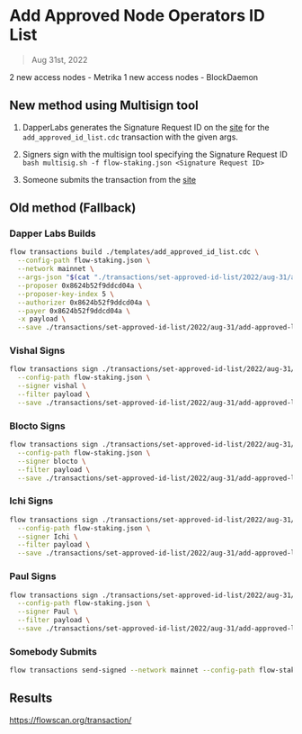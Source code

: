 # Add Approved Node Operators ID List

> Aug 31st, 2022

2 new access nodes - Metrika
1 new access nodes - BlockDaemon

## New method using Multisign tool

1. DapperLabs generates the Signature Request ID on the [site](https://flow-multisig-git-service-account-onflow.vercel.app/mainnet?type=serviceAccount&name=add_approved_id_list.cdc&param=%5B%20%20%20%20%20%7B%20%20%20%20%20%20%20%20%20%22type%22:%20%22Array%22,%20%20%20%20%20%20%20%20%20%22value%22:%20%5B%20%20%20%20%20%20%20%20%20%20%20%20%20%7B%20%20%20%20%20%20%20%20%20%20%20%20%20%20%20%20%20%22type%22:%20%22String%22,%20%20%20%20%20%20%20%20%20%20%20%20%20%20%20%20%20%22value%22:%20%2266f9acfe474e431dcf50d698c7eacf9f27beb5e6d20c51633f6dd6a3061327dc%22%20%20%20%20%20%20%20%20%20%20%20%20%20%7D,%20%20%20%20%20%20%20%20%20%20%20%20%20%7B%20%20%20%20%20%20%20%20%20%20%20%20%20%20%20%20%20%22type%22:%20%22String%22,%20%20%20%20%20%20%20%20%20%20%20%20%20%20%20%20%20%22value%22:%20%226b9038227f6774f632f7481a2d4d82d6da5efc5fbceb1756fbfc590112231a5b%22%20%20%20%20%20%20%20%20%20%20%20%20%20%7D,%20%20%20%20%20%20%20%20%20%20%20%20%20%7B%20%20%20%20%20%20%20%20%20%20%20%20%20%20%20%20%20%22type%22:%20%22String%22,%20%20%20%20%20%20%20%20%20%20%20%20%20%20%20%20%20%22value%22:%20%229c3592a43061962074c3c484a917bafab6f0e847a952682195e13f4366d01e02%22%20%20%20%20%20%20%20%20%20%20%20%20%20%7D%20%20%20%20%20%20%20%20%20%5D%20%20%20%20%20%7D%20%5D&acct=0x8624b52f9ddcd04a&limit=9999) for the `add_approved_id_list.cdc` transaction with the given args.

2. Signers sign with the multisign tool specifying the Signature Request ID
   `bash multisig.sh -f flow-staking.json <Signature Request ID>`

3. Someone submits the transaction from the [site](https://flow-multisig-git-service-account-onflow.vercel.app/mainnet)

## Old method (Fallback)

### Dapper Labs Builds

```sh
flow transactions build ./templates/add_approved_id_list.cdc \
  --config-path flow-staking.json \
  --network mainnet \
  --args-json "$(cat "./transactions/set-approved-id-list/2022/aug-31/arguments.json")" \
  --proposer 0x8624b52f9ddcd04a \
  --proposer-key-index 5 \
  --authorizer 0x8624b52f9ddcd04a \
  --payer 0x8624b52f9ddcd04a \
  -x payload \
  --save ./transactions/set-approved-id-list/2022/aug-31/add-approved-list-aug-31-unsigned.rlp
```

### Vishal Signs

```sh
flow transactions sign ./transactions/set-approved-id-list/2022/aug-31/add-approved-list-aug-31-unsigned.rlp \
  --config-path flow-staking.json \
  --signer vishal \
  --filter payload \
  --save ./transactions/set-approved-id-list/2022/aug-31/add-approved-list-aug-31-sig-1.rlp
```

### Blocto Signs

```sh
flow transactions sign ./transactions/set-approved-id-list/2022/aug-31/add-approved-list-aug-31-sig-1.rlp \
  --config-path flow-staking.json \
  --signer blocto \
  --filter payload \
  --save ./transactions/set-approved-id-list/2022/aug-31/add-approved-list-aug-31-sig-2.rlp
```

### Ichi Signs

```sh
flow transactions sign ./transactions/set-approved-id-list/2022/aug-31/add-approved-list-aug-31-sig-2.rlp \
  --config-path flow-staking.json \
  --signer Ichi \
  --filter payload \
  --save ./transactions/set-approved-id-list/2022/aug-31/add-approved-list-aug-31-sig-3.rlp
```

### Paul Signs

```sh
flow transactions sign ./transactions/set-approved-id-list/2022/aug-31/add-approved-list-aug-31-sig-3.rlp \
  --config-path flow-staking.json \
  --signer Paul \
  --filter payload \
  --save ./transactions/set-approved-id-list/2022/aug-31/add-approved-list-aug-31-sig-complete.rlp
```

### Somebody Submits

```sh
flow transactions send-signed --network mainnet --config-path flow-staking.json ./transactions/set-approved-id-list/2022/aug-31/add-approved-list-aug-31-sig-complete.rlp
```

## Results

https://flowscan.org/transaction/
